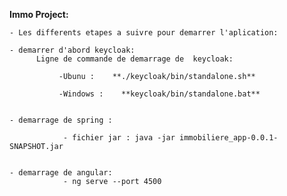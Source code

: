 **Immo Project:** 

`- Les differents etapes a suivre pour demarrer l'aplication:`

    - demarrer d'abord keycloak:   
          Ligne de commande de demarrage de  keycloak:       
            
               -Ubunu :    **./keycloak/bin/standalone.sh**

               -Windows :    **keycloak/bin/standalone.bat**


    - demarrage de spring :
                
                - fichier jar : java -jar immobiliere_app-0.0.1-SNAPSHOT.jar
                
    
    - demarrage de angular: 
                - ng serve --port 4500